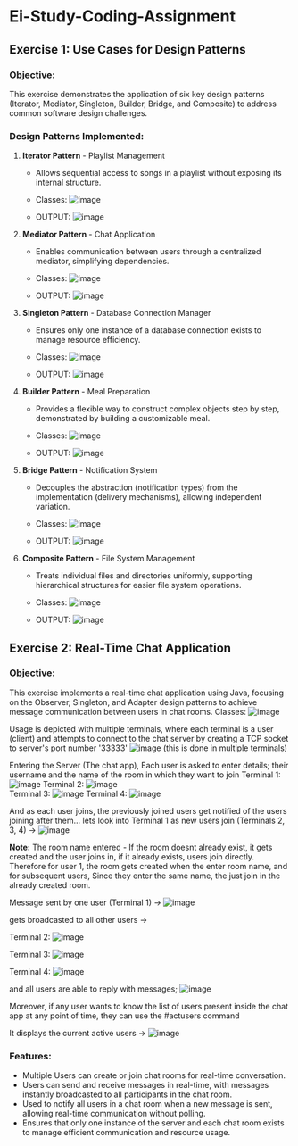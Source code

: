 # Ei-Study-Coding-Assignment

## Exercise 1: Use Cases for Design Patterns

### Objective:
This exercise demonstrates the application of six key design patterns (Iterator, Mediator, Singleton, Builder, Bridge, and Composite) to address common software design challenges.

### Design Patterns Implemented:
1. **Iterator Pattern** - Playlist Management
   - Allows sequential access to songs in a playlist without exposing its internal structure.
   - Classes: ![image](https://github.com/user-attachments/assets/f2e83a37-58e8-48c7-8bf7-9c4743313e4e)

   - OUTPUT: ![image](https://github.com/user-attachments/assets/c5f5c628-8d1a-4746-b784-02020ee547b0)


2. **Mediator Pattern** - Chat Application
   - Enables communication between users through a centralized mediator, simplifying dependencies.
   - Classes: ![image](https://github.com/user-attachments/assets/bbd554f1-5fb5-4611-9d8c-7e3ff3d15847)

   - OUTPUT: ![image](https://github.com/user-attachments/assets/f32928af-d881-403d-9dfc-922411bbd0c6)


3. **Singleton Pattern** - Database Connection Manager
   - Ensures only one instance of a database connection exists to manage resource efficiency.
   - Classes: ![image](https://github.com/user-attachments/assets/0307a58e-fdf9-4eaf-bd52-e4317837bedd)

   - OUTPUT: ![image](https://github.com/user-attachments/assets/2dd0379c-d955-4ced-9008-0965592a0bb8)


4. **Builder Pattern** - Meal Preparation
   - Provides a flexible way to construct complex objects step by step, demonstrated by building a customizable meal.
   - Classes: ![image](https://github.com/user-attachments/assets/f2f482f2-2d18-4604-90a4-06f2d931f89d)

   - OUTPUT: ![image](https://github.com/user-attachments/assets/f337bd8b-3513-4e7d-8ef0-33b1f9793b73)


5. **Bridge Pattern** - Notification System
   - Decouples the abstraction (notification types) from the implementation (delivery mechanisms), allowing independent variation.
   - Classes: ![image](https://github.com/user-attachments/assets/b05281bb-89ca-40e2-9ff1-64dff6aa8365)

   - OUTPUT: ![image](https://github.com/user-attachments/assets/bb337841-9fb1-461b-862b-db961c06050d)


6. **Composite Pattern** - File System Management
   - Treats individual files and directories uniformly, supporting hierarchical structures for easier file system operations.
   - Classes: ![image](https://github.com/user-attachments/assets/95ce212a-72c7-4229-b81d-8e60d79e2d03)

   - OUTPUT: ![image](https://github.com/user-attachments/assets/dd9c9d8b-5ad3-4fc0-b764-751fd5313b30)



## Exercise 2: Real-Time Chat Application

### Objective:
This exercise implements a real-time chat application using Java, focusing on the Observer, Singleton, and Adapter design patterns to achieve message communication between users in chat rooms.
Classes: ![image](https://github.com/user-attachments/assets/8c836327-6b7d-42ee-b5a8-f71bec7ed5db)

Usage is depicted with multiple terminals, where each terminal is a user (client) and attempts to connect to the chat server by creating a TCP socket to server's port number '33333'
![image](https://github.com/user-attachments/assets/48769429-c4be-40dc-ae18-bdf3fbd0a6f4) (this is done in multiple terminals)

Entering the Server (The chat app), Each user is asked to enter details; their username and the name of the room in which they want to join 
Terminal 1: ![image](https://github.com/user-attachments/assets/ea449d90-c40d-4948-8b36-6619d05caf51)    Terminal 2: ![image](https://github.com/user-attachments/assets/a1be8c4e-ab0a-4788-8b51-25a150db0b0a)  
Terminal 3: ![image](https://github.com/user-attachments/assets/2f93b399-70f8-41f9-8715-7aee415518a6)    Terminal 4: ![image](https://github.com/user-attachments/assets/48510ae7-ddcc-42fb-bffe-8cf8d4f55bdb)

And as each user joins, the previously joined users get notified of the users joining after them...
lets look into Terminal 1 as new users join (Terminals 2, 3, 4) -> ![image](https://github.com/user-attachments/assets/c0347f6a-4114-40db-8191-4f888f300512)

**Note:** The room name entered - If the room doesnt already exist, it gets created and the user joins in, if it already exists, users join directly.
Therefore for user 1, the room gets created when the enter room name, and for subsequent users, Since they enter the same name, the just join in the already created room.

Message sent by one user (Terminal 1) -> ![image](https://github.com/user-attachments/assets/bdfc77c6-c2a0-4533-9ddb-e67a0d17f032)

gets broadcasted to all other users -> 

Terminal 2: ![image](https://github.com/user-attachments/assets/903c12e6-371e-4a21-94d7-511bb6c7e33c)

Terminal 3: ![image](https://github.com/user-attachments/assets/d70e4205-bc1c-4a10-87e1-6c71bb944f9d)

Terminal 4: ![image](https://github.com/user-attachments/assets/9d767c37-8085-414c-9478-3ae7a2c61223)

and all users are able to reply with messages; ![image](https://github.com/user-attachments/assets/dca9131e-beb3-41bf-8614-4598152b7a20)

Moreover, if any user wants to know the list of users present inside the chat app at any point of time, they can use the #actusers command

It displays the current active users -> ![image](https://github.com/user-attachments/assets/330bd2db-8c1c-4e6d-9cf1-e7ccfc1f8172)



### Features:
- Multiple Users can create or join chat rooms for real-time conversation.
- Users can send and receive messages in real-time, with messages instantly broadcasted to all participants in the chat room.
- Used to notify all users in a chat room when a new message is sent, allowing real-time communication without polling.
- Ensures that only one instance of the server and each chat room exists to manage efficient communication and resource usage.



